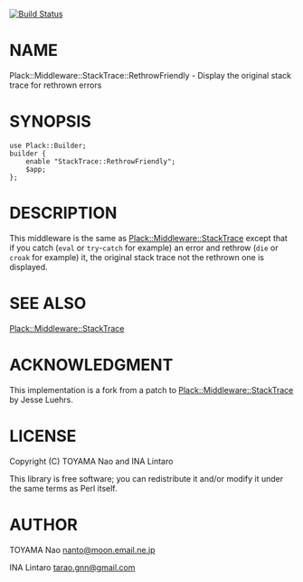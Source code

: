 [![Build Status](https://travis-ci.org/tarao/perl5-Plack-Middleware-StackTrace-RethrowFriendly.svg?branch=master)](https://travis-ci.org/tarao/perl5-Plack-Middleware-StackTrace-RethrowFriendly)
# NAME

Plack::Middleware::StackTrace::RethrowFriendly - Display the original stack trace for rethrown errors

# SYNOPSIS

    use Plack::Builder;
    builder {
        enable "StackTrace::RethrowFriendly";
        $app;
    };

# DESCRIPTION

This middleware is the same as [Plack::Middleware::StackTrace](https://metacpan.org/pod/Plack::Middleware::StackTrace) except
that if you catch (`eval` or `try`-`catch` for example) an error
and rethrow (`die` or `croak` for example) it, the original stack
trace not the rethrown one is displayed.

# SEE ALSO

[Plack::Middleware::StackTrace](https://metacpan.org/pod/Plack::Middleware::StackTrace)

# ACKNOWLEDGMENT

This implementation is a fork from a patch to
[Plack::Middleware::StackTrace](https://github.com/plack/Plack/compare/original-stacktrace) by Jesse Luehrs.

# LICENSE

Copyright (C) TOYAMA Nao and INA Lintaro

This library is free software; you can redistribute it and/or modify
it under the same terms as Perl itself.

# AUTHOR

TOYAMA Nao <nanto@moon.email.ne.jp>

INA Lintaro <tarao.gnn@gmail.com>
